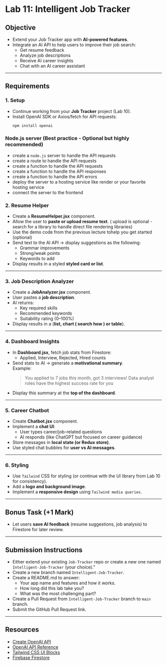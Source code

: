 # Lab 11: Intelligent Job Tracker

## Objective

- Extend your Job Tracker app with **AI-powered features**.
- Integrate an AI API to help users to improve their job search:
  - Get resume feedback
  - Analyze job descriptions
  - Receive AI career insights
  - Chat with an AI career assistant

---

## Requirements

### 1. Setup

- Continue working from your **Job Tracker** project (Lab 10).
- Install OpenAI SDK or Axios/fetch for API requests:
  ```bash
  npm install openai
  ```

### Node.js server (Best practice - Optional but highly recommended)

- create a `node.js` server to handle the API requests
- create a route to handle the API requests
- create a function to handle the API requests
- create a function to handle the API responses
- create a function to handle the API errors
- deploy the server to a hosting service like render or your favorite hosting service
- connect the server to the frontend

### 2. Resume Helper

- Create a **ResumeHelper.jsx** component.
- Allow the user to **paste or upload resume text**. ( upload is optional - search for a library to handle direct file rendering libraries)
- Use the demo code from the previous lecture tohelp you get started (optional)
- Send text to the AI API → display suggestions as the following:
  - Grammar improvements
  - Strong/weak points
  - Keywords to add
- Display results in a styled **styled card or list**.

---

### 3. Job Description Analyzer

- Create a **JobAnalyzer.jsx** component.
- User pastes a **job description**.
- AI returns:
  - Key required skills
  - Recommended keywords
  - Suitability rating (0–100%)
- Display results in a (**list, chart ( search how ) or table**).

---

### 4. Dashboard Insights

- In **Dashboard.jsx**, fetch job stats from Firestore:
  - Applied, Interview, Rejected, Hired counts
- Send stats to AI → generate a **motivational summary**.  
  Example:
  > You applied to 7 jobs this month, got 3 interviews! Data analyst roles have the highest success rate for you
- Display this summary at the **top of the dashboard**.

---

### 5. Career Chatbot

- Create **Chatbot.jsx** component.
- Implement a **chat UI**:
  - User types career/job-related questions
  - AI responds (like ChatGPT but focused on career guidance)
- Store messages in **local state (or Redux store)**.
- Use styled chat bubbles for **user vs AI messages**.

---

### 6. Styling

- Use `Tailwind` CSS for styling (or continue with the UI library from Lab 10 for consistency).
- Add a **logo and background image**.
- Implement a **responsive design** using `Tailwind media queries`.

---

## Bonus Task (+1 Mark)

- Let users **save AI feedback** (resume suggestions, job analysis) to Firestore for later review.

---

## Submission Instructions

- Either extend your existing `Job-Tracker` repo or create a new one named `Intelligent-Job-Tracker` (your choice)."
- Create a new branch named `Intelligent-Job-Tracker`.
- Create a README.md to answer:
  - Your app name and features and how it works.
  - How long did this lab take you?
  - What was the most challenging part?
- Create a Pull Request from `Intelligent-Job-Tracker` branch to `main` branch.
- Submit the GitHub Pull Request link.

---

## Resources

- [Create OpenAI API](https://platform.openai.com/api-keys)
- [OpenAI API Reference](https://platform.openai.com/docs/api-reference/chat/create)
- [Tailwind CSS UI Blocks](https://tailwindcss.com/plus/ui-blocks)
- [Firebase Firestore](https://firebase.google.com/docs/firestore)

